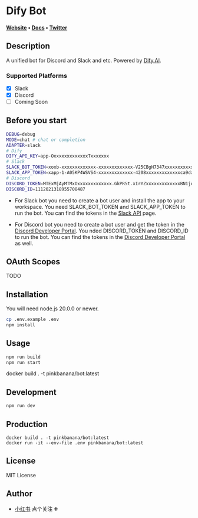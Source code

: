 # Dify Bot

#### [Website](https://dify.ai) • [Docs](https://docs.dify.ai) • [Twitter](https://twitter.com/dify_ai)
## Description

A unified bot for Discord and Slack and etc. Powered by [Dify.AI](https://dify.ai/).

### Supported Platforms

- [x] Slack
- [x] Discord
- [ ] Coming Soon

## Before you start

```bash
DEBUG=debug
MODE=chat # chat or completion
ADAPTER=slack
# Dify 
DIFY_API_KEY=app-OxxxxxxxxxxxxxTxxxxxxx
# Slack
SLACK_BOT_TOKEN=xoxb-xxxxxxxxxxxxx-xxxxxxxxxxxxx-V25CBgH7347xxxxxxxxxxxxx
SLACK_APP_TOKEN=xapp-1-A05KP4WSVS4-xxxxxxxxxxxxx-4208xxxxxxxxxxxxxca9dxxxxxxxxxxxxxc33a0d8bb311d40axxxxxxxxxxxxx
# Discord
DISCORD_TOKEN=MTExMjAyMTMxOxxxxxxxxxxxxx.GkPR5t.xIrYZxxxxxxxxxxxxxBN1jqkxxxxxxxxxxxxx
DISCORD_ID=1112021318955708487
```

- For Slack bot you need to create a bot user and install the app to your workspace. You need SLACK_BOT_TOKEN and SLACK_APP_TOKEN to run the bot. You can find the tokens in the [Slack API](https://api.slack.com/apps) page.

- For Discord bot you need to create a bot user and get the token in the [Discord Developer Portal](https://discord.com/developers/applications). You nded DISCORD_TOKEN and DISCORD_ID to run the bot. You can find the tokens in the [Discord Developer Portal](https://discord.com/developers/applications) as well.

## OAuth Scopes

TODO
## Installation

You will need node.js 20.0.0 or newer.

```bash
cp .env.example .env
npm install
```

## Usage

```bash
npm run build
npm run start
```
docker build . -t pinkbanana/bot:latest
## Development

```bash
npm run dev
```

## Production

```
docker build . -t pinkbanana/bot:latest
docker run -it --env-file .env pinkbanana/bot:latest
```

## License

MIT License

## Author

- [小红书](https://www.xiaohongshu.com/user/profile/55b646aa3397db5ad6136b9c) 点个关注 ➕
